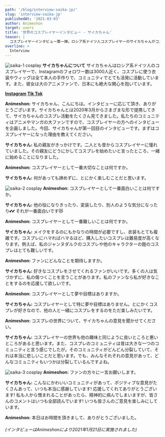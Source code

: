 ```yaml
---
path: '/blog/interview-saika-jp/'
slug: 'interview-saika-jp'
publishedAt: '2021-03-03'
author: Animeshon
target: users
title: '世界のコスプレイヤーインタビュー - サイカちゃん'
teaser: |
  コスプレイヤーインタビュー第一弾。ロシア系ドイツ人コスプレイヤーのサイカちゃんがコスプレの経験を公開。
overline: >
  Interview
---
```


![saika-1 cosplay](/blog/2021-03-01-interview-saika/saika-1.jpg#left)
**サイカちゃんについて**
サイカちゃんはロシア系ドイツ人のコスプレイヤーで、Instagramのフォロワー数は3000人近く、コスプレに使う衣装やウィッグは全て本人の手作りで、コミュニティでとても活発に活動しています。また、彼女は大のアニメファンで、日本にも絶大な関心を抱いています。

**[Instagram](https://www.instagram.com/saika.virus/)  [Tik Tok](https://tiktok.com/@saika.virus)**

**Animeshon:** サイカちゃん、こんにちは。インタビューに応じて頂き、ありがとうございます。サイカちゃんとは2020年3月からさまざまな形で提携してきて、サイカちゃんのコスプレ活動をたくさん見てきました。私たちのコミュニティはアニメやマンガの大ファンですので、コスプレイヤーの方へのインタビューを企画しました。今回、サイカちゃんが第一回目のインタビューです。まずはコスプレイヤーになった理由を教えてください。

**サイカちゃん:** 私の親友がきっかけです。二人とも昔からコスプレイヤーに憧れていました。その親友にどうにかしてコスプレを始めたいと言ったところ、一緒に始めることになりました。

**Animeshon:**  コスプレイヤーとして一番大切なことは何ですか。

**サイカちゃん:** 何があっても諦めずに、とにかく楽しむことだと思います。

![saika-2 cosplay](/blog/2021-03-01-interview-saika/saika-2.jpg#left)
**Animeshon:**  コスプレイヤーとして一番面白いことは何ですか。

**サイカちゃん:** 他の役になりきったり、変装したり、別人のような気分になったり:two_hearts::two_hearts: それが一番面白いです:heart_eyes_cat:

**Animeshon:**  コスプレイヤーとして一番難しいことは何ですか。

**サイカちゃん:** メイクをするのにもかなりの時間が必要ですし、衣装もとても複雑です。コスプレにハマればハマるほど、購入したいコスプレは難易度が高くなります。例えば、私のジャンヌダルクのコスプレや他のキャラクターの鎧のコスプレはとても難しいです。

**Animeshon:** ファンにどんなことを期待しますか。

**サイカちゃん:** 好きなコスプレをさせてくれるファンがいいです。多くの人は気づかずに、私の傷つくことを言うことがあります。私のファンなら私が好きなことをするのを応援して欲しいです。

**Animeshon:**  コスプレイヤーとして夢や目標はありますか。

**サイカちゃん:** コスプレイヤーとして特に夢や目標はありません。とにかくコスプレが好きなので、他の人と一緒にコスプレをするのをただ楽しみたいです。

**Animeshon:**  コスプレの世界について、サイカちゃんの意見を聞かせてください。

**サイカちゃん:** コスプレイヤーの世界も他の趣味と同じように良いところと悪いところがあると思います。また、コスプレのコミュニティは昔は大きな一つのコミュニティと言う感じでしたが。そのコミュニティがどんどん分裂していて、それは本当に悲しいことだと思います。でも、みんなそれぞれの意見があって、どんなコミュニティもいつかは分裂しているんですよね。

![saika-3 cosplay](/blog/2021-03-01-interview-saika/saika-3.jpg#right)
**Animeshon:**  ファンの方々に一言お願いします。

**サイカちゃん:** こんなにかわいいコミュニティがあって、ポジティブな意見がたくさんあって、いつも本当に感謝しています! 応援してくれてありがとうございます! 私も人から憎まれることがあったら、精神的に病んでしまいますが、皆さんのコメントはいつも全部読んでいます! いつも皆さんのご意見を楽しみにしています。

**Animeshon:**  本日はお時間を頂きまして、ありがとうございました。

###### *(インタビューはAnimeshonにより2021年1月21日に実施されました)*